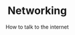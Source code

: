 ---
layout: guide
title: Networking
subtitle: How to talk to the internet
link: guides/networking.html
slides_url: https://docs.google.com/presentation/d/1qSi9ippZZTyJucMhZURPG2R8F8dEux9jOJ0jC1LA27A/embed
download_url: https://docs.google.com/presentation/d/1qSi9ippZZTyJucMhZURPG2R8F8dEux9jOJ0jC1LA27A/export/pptx

additional_links:

---